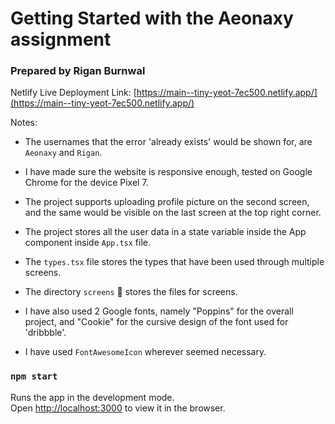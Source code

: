 # Getting Started with the Aeonaxy assignment

### Prepared by Rigan Burnwal

Netlify Live Deployment Link: [https://main--tiny-yeot-7ec500.netlify.app/](https://main--tiny-yeot-7ec500.netlify.app/)

Notes:

- The usernames that the error 'already exists' would be shown for, are `Aeonaxy` and `Rigan`.
- I have made sure the website is responsive enough, tested on Google Chrome for the device Pixel 7.

- The project supports uploading profile picture on the second screen, and the same would be visible on the last screen at the top right corner.
- The project stores all the user data in a state variable inside the App component inside `App.tsx` file.
- The `types.tsx` file stores the types that have been used through multiple screens.
- The directory `screens` 📂 stores the files for screens.

- I have also used 2 Google fonts, namely "Poppins" for the overall project, and "Cookie" for the cursive design of the font used for 'dribbble'.
- I have used `FontAwesomeIcon` wherever seemed necessary.

### `npm start`

Runs the app in the development mode.\
Open [http://localhost:3000](http://localhost:3000) to view it in the browser.